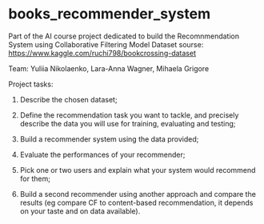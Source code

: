 # books_recommender_system
Part of the AI course project dedicated to build the Recomnmendation System using Collaborative Filtering Model
Dataset sourse: https://www.kaggle.com/ruchi798/bookcrossing-dataset

Team: Yuliia Nikolaenko, Lara-Anna Wagner, Mihaela Grigore

Project tasks:

1. Describe the chosen dataset;

2. Define the recommendation task you want to tackle, and precisely describe the data you will use for training, evaluating and testing;

3. Build a recommender system using the data provided;

4. Evaluate the performances of your recommender;

5. Pick one or two users and explain what your system would recommend for them;

6. Build a second recommender using another approach and compare the results (eg compare CF to content-based recommendation, it depends on your taste and on data available).


